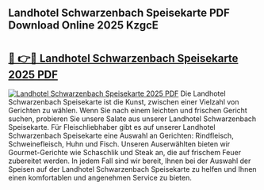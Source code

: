 ## Landhotel Schwarzenbach Speisekarte PDF Download Online 2025 KzgcE

# <h2><a href="http://gc7icg.nevu.top/?p=Landhotel+Schwarzenbach+Speisekarte">🔗 👉🔴 Landhotel Schwarzenbach Speisekarte 2025 PDF</a></h2>

[![Landhotel Schwarzenbach Speisekarte 2025 PDF](https://i.imgur.com/dBaPXMq.png)](http://gc7icg.nevu.top/?p=Landhotel+Schwarzenbach+Speisekarte)
Die Landhotel Schwarzenbach Speisekarte ist die Kunst, zwischen einer Vielzahl von Gerichten zu wählen. Wenn Sie nach einem leichten und frischen Gericht suchen, probieren Sie unsere Salate aus unserer Landhotel Schwarzenbach Speisekarte. Für Fleischliebhaber gibt es auf unserer Landhotel Schwarzenbach Speisekarte eine Auswahl an Gerichten: Rindfleisch, Schweinefleisch, Huhn und Fisch. Unseren Auserwählten bieten wir Gourmet-Gerichte wie Schaschlik und Steak an, die auf frischem Feuer zubereitet werden. In jedem Fall sind wir bereit, Ihnen bei der Auswahl der Speisen auf der Landhotel Schwarzenbach Speisekarte zu helfen und Ihnen einen komfortablen und angenehmen Service zu bieten.
